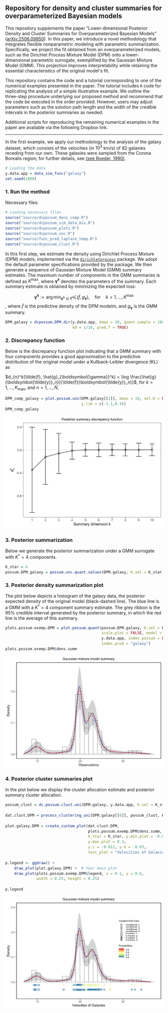 ## Repository for density and cluster summaries for overparameterized Bayesian models

This repository supplements the paper “Lower-dimensional Posterior Density and Cluster Summaries for Overparameterized Bayesian Models” ([arXiv:2506.09850](https://arxiv.org/abs/2506.09850)). In this paper, we introduce a novel methodology that integrates flexible nonparametric modeling with parametric 
summarization. Specifically, we project the fit obtained from an overparameterized models, such as the Dirichlet Process Mixture Model (DPM) onto a lower-dimensional parametric surrogate, exemplified by the Gaussian Mixture Model (GMM). This projection improves interpretability while retaining the essential characteristics of the original model's fit.

This repository contains the code and a tutorial corresponding to one of the numerical examples presented in the paper.
The tutorial includes `R` code for replicating the analysis of a simple illustrative example. We outline the three-step procedure underlying our proposed method and recommend that the code be executed in the order provided. However, users may adjust parameters such as the solution path length and the width of the credible intervals in the posterior summaries as needed.

Additional scripts for reproducing the remaining numerical examples in the paper are available via the following Dropbox link.

------------------------

In the first example, we apply our methodology to the analysis of the galaxy dataset, which consists of the velocities (in $10^3$ km/s) of 82 galaxies receding from our own. These galaxies were sampled from the Corona Borealis region; for further details, see [(see Roeder, 1990)](https://www.jstor.org/stable/2289993?seq=1).

```R
# Loading the data
y.data.app = data_sim_func("galaxy")
set.seed(1800) 
```
### 1. Run the method

Necessary files:
```R
# Loading necessary files
source("source/dcpossum_dens_comp.R")
source("source/dcpossum_sim_data_mix.R")
source("source/dcpossum_plots.R")
source("source/dcpossum_unc.R")
source("source/func_pred_laplace_temp.R")
source("source/dcpossum_clust.R")
```
In this first step, we estimate the density using Dirichlet Process Mixture (DPM) models, implemented via the [`dirichletprocess`](https://cran.r-project.org/web/packages/dirichletprocess/vignettes/dirichletprocess.pdf) package. We adopt the default parameter specifications provided by the package. We then generate a sequence of Gaussian Mixture Model (GMM) summary estimates. The maximum number of components in the GMM summaries is defined as $K^{\text{max}}$, where $\boldsymbol{\hat{\gamma}}^k$ denotes the parameters of the summary. Each summary estimate is obtained by minimizing the expected loss:

$$\boldsymbol{\hat{\gamma}}^k := \arg\min_{\boldsymbol{\gamma}^k \in \boldsymbol{\Gamma}^k}L(\tilde{f}, g_{\boldsymbol{\gamma}}),\quad \text{for} \quad k = 1, \dots, K^{\text{max}}$$, where $\tilde{f}$ is the predictive density of the DPM modelm, and $g_{\boldsymbol{\gamma}}$ is the GMM summary.

```R
DPM.galaxy = dcpossum.DPM.dir(y.data.app, kmax = 10, quant.sample = 1000, 
                              k0 = 1/10, pred.f = TRUE)
```

### 2. Discrepancy function

Below is the discrepancy function plot indicating that a GMM summary
with four components provides a good approximation to the predictive distribution of the original model under a Kullback-Leibler divergence (KL) as

$d_{n}^k(\tilde{f}, \hat{g}_{\boldsymbol{\gamma}}^k) = \log \frac{\hat{g}(\boldsymbol{\tilde{y}}_n)}{\tilde{f}(\boldsymbol{\tilde{y}}_n)}$, for $k = 1, \dots, K_{\text{max}}$, and  $n = 1,\dots, \tilde{N}$,

```R
DPM_comp_galaxy = plot.possum.uni(DPM.galaxy[[1]], kmax = 10, sel.K = FALSE, 
                                  y.lim = c(-1.1,0.4))
DPM_comp_galaxy
```
![](figure-markdown_strict/unnamed-chunk-3-1.png)

### 3. Posterior summarization

Below we generate the posterior summarization under a GMM surrogate with
*K*<sup>\*</sup> = 4 components.

```R
K_star = 4
possum.DPM.galaxy = possum.unc.quant.values(DPM.galaxy, K.sel = K_star)
```

### 3. Posterior density summarization plot

The plot below depicts a histogram of the galaxy data, the posterior
expected density of the original model (black-dashed line). The blue
line is a GMM with a *K*<sup>\*</sup> = 4 component summary estimate.
The grey ribbon is the 95% credible interval generated by the posterior
summary, in which the red line is the average of this summary.

```R
plots.possum.exemp.DPM = plot.possum.quant(possum.DPM.galaxy, K.sel = K_star, 
                                           scale.plot = FALSE, model = "DPM",
                                           y.data.app, index.possum = FALSE, 
                                           index.pred = "galaxy")
plots.possum.exemp.DPM$dens.summ
```
<img src="figure-markdown_strict/unnamed-chunk-6-1.png" style="display: block; margin: auto;" />

### 4. Posterior cluster summaries plot

In the plot below we display the cluster allocation estimate and posterior summary cluster allocation.

```R
possum_clust = dc.possum.clust.uni(DPM.galaxy, y.data.app, K.sel = K_star, km = TRUE)

dat.clust.DPM = process_clustering_uni(DPM.galaxy[[6]], possum_clust, K_star, y.data.app)

plot.galaxy.DPM = create_custom_plot(dat.clust.DPM,
                                     plots.possum.exemp.DPM$dens.summ,
                                     k_star = K_star, y.min.plot = -0.05, 
                                     y.max.plot = 0.3, 
                                     y.c = -0.012, y.k = -0.03, 
                                     text_plot = "Velocities of Galaxies")

p.legend <- ggdraw() +
    draw_plot(plot.galaxy.DPM) +  # Your main plot
    draw_plot(plots.possum.exemp.DPM$legend, x = 0.1, y = 0.6, 
              width = 0.25, height = 0.25) 

p.legend
```
<img src="figure-markdown_strict/unnamed-chunk-8-1.png" style="display: block; margin: auto;" />
